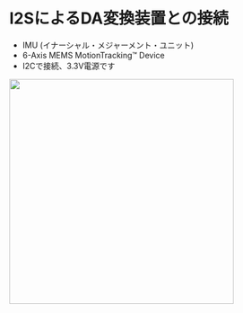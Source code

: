 # I2SによるDA変換装置との接続

- IMU (イナーシャル・メジャーメント・ユニット)
- 6-Axis MEMS MotionTracking™ Device
- I2Cで接続、3.3V電源です

<img src="Pico-MicroPython-Workshop/3-Day1-Foundation/assets/Schematics_i2s_spaker.png" width=400>
